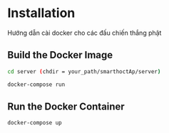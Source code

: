 # Installation
Hướng dẫn cài docker cho các đấu chiến thắng phật
## Build the Docker Image

```bash
cd server (chdir = your_path/smarthoctAp/server)

docker-compose run
```
## Run the Docker Container
```bash
docker-compose up
```
